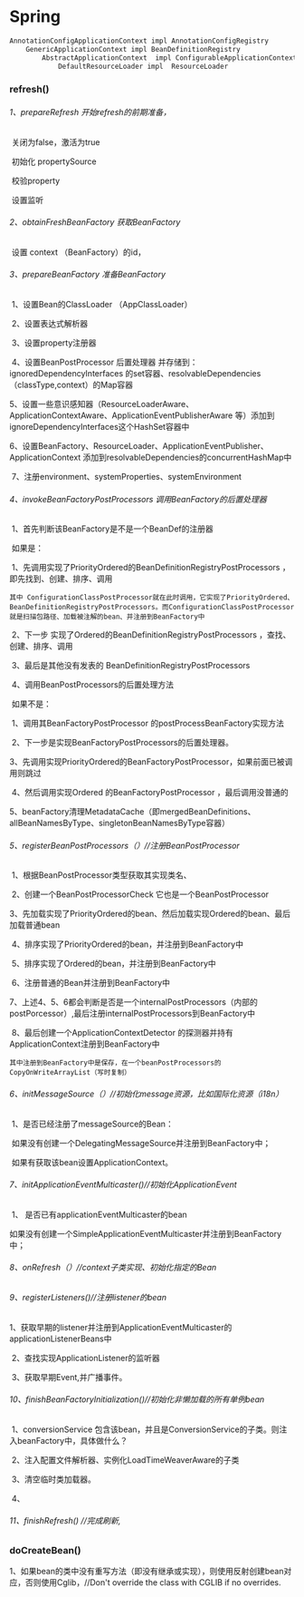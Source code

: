 # Spring

```java
AnnotationConfigApplicationContext impl AnnotationConfigRegistry
	GenericApplicationContext impl BeanDefinitionRegistry
		AbstractApplicationContext  impl ConfigurableApplicationContext
			DefaultResourceLoader impl  ResourceLoader
```

### refresh()

###### 1、prepareRefresh  开始refresh的前期准备，

​	关闭为false，激活为true

​	初始化 propertySource

​	校验property

​	设置监听

###### 2、obtainFreshBeanFactory  获取BeanFactory

​	设置 context （BeanFactory）的id，

###### 3、prepareBeanFactory  准备BeanFactory

​	1、设置Bean的ClassLoader （AppClassLoader）

​	2、设置表达式解析器

​	3、设置property注册器

​	4、设置BeanPostProcessor 后置处理器 并存储到：ignoredDependencyInterfaces 的set容器、resolvableDependencies （classType,context）的Map容器

​	5、设置一些意识感知器（ResourceLoaderAware、ApplicationContextAware、ApplicationEventPublisherAware 等）添加到ignoreDependencyInterfaces这个HashSet容器中

​	6、设置BeanFactory、ResourceLoader、ApplicationEventPublisher、ApplicationContext  添加到resolvableDependencies的concurrentHashMap中

​	7、注册environment、systemProperties、systemEnvironment

###### 4、invokeBeanFactoryPostProcessors  调用BeanFactory的后置处理器

​	1、首先判断该BeanFactory是不是一个BeanDef的注册器

​	如果是：

​		1、先调用实现了PriorityOrdered的BeanDefinitionRegistryPostProcessors ，即先找到、创建、排序、调用

​			```其中 ConfigurationClassPostProcessor就在此时调用，它实现了PriorityOrdered、BeanDefinitionRegistryPostProcessors。而ConfigurationClassPostProcessor就是扫描包路径、加载被注解的bean、并注册到BeanFactory中```

​		2、下一步 实现了Ordered的BeanDefinitionRegistryPostProcessors ，查找、创建、排序、调用

​		3、最后是其他没有发表的 BeanDefinitionRegistryPostProcessors

​		4、调用BeanPostProcessors的后置处理方法

​	如果不是：

​		1、调用其BeanFactoryPostProcessor 的postProcessBeanFactory实现方法

​	2、下一步是实现BeanFactoryPostProcessors的后置处理器。

​	3、先调用实现PriorityOrdered的BeanFactoryPostProcessor，如果前面已被调用则跳过

​	4、然后调用实现Ordered 的BeanFactoryPostProcessor ，最后调用没普通的

​	5、beanFactory清理MetadataCache（即mergedBeanDefinitions、allBeanNamesByType、singletonBeanNamesByType容器）

###### 5、registerBeanPostProcessors（）//注册BeanPostProcessor

​	1、根据BeanPostProcessor类型获取其实现类名、

​	2、创建一个BeanPostProcessorCheck 它也是一个BeanPostProcessor

​	3、先加载实现了PriorityOrdered的bean、然后加载实现Ordered的bean、最后加载普通bean

​	4、排序实现了PriorityOrdered的bean，并注册到BeanFactory中

​	5、排序实现了Ordered的bean，并注册到BeanFactory中

​	6、注册普通的Bean并注册到BeanFactory中

​	7、上述4、5、6都会判断是否是一个internalPostProcessors（内部的postPorcessor）,最后注册internalPostProcessors到BeanFactory中

​	8、最后创建一个ApplicationContextDetector 的探测器并持有ApplicationContext注册到BeanFactory中

​	```其中注册到BeanFactory中是保存，在一个beanPostProcessors的CopyOnWriteArrayList（写时复制）```

###### 6、initMessageSource（）//初始化message资源，比如国际化资源（i18n）

​	1、是否已经注册了messageSource的Bean：

​		如果没有创建一个DelegatingMessageSource并注册到BeanFactory中；

​		如果有获取该bean设置ApplicationContext。

###### 7、initApplicationEventMulticaster()//初始化ApplicationEvent

​	1、 是否已有applicationEventMulticaster的bean

​		如果没有创建一个SimpleApplicationEventMulticaster并注册到BeanFactory中；

###### 8、onRefresh（）//context子类实现、初始化指定的Bean

###### 9、registerListeners()//注册listener的bean

​	1、获取早期的listener并注册到ApplicationEventMulticaster的applicationListenerBeans中

​	2、查找实现ApplicationListener的监听器

​	3、获取早期Event,并广播事件。

###### 10、finishBeanFactoryInitialization()//初始化非懒加载的所有单例bean

​	1、conversionService 包含该bean，并且是ConversionService的子类。则注入beanFactory中，具体做什么？

​	2、注入配置文件解析器、实例化LoadTimeWeaverAware的子类

​	3、清空临时类加载器。

​	4、



###### 11、finishRefresh() //完成刷新,

### doCreateBean()

​	1、如果bean的类中没有重写方法（即没有继承或实现），则使用反射创建bean对应，否则使用Cglib，//Don't override the class with CGLIB if no overrides.





​	